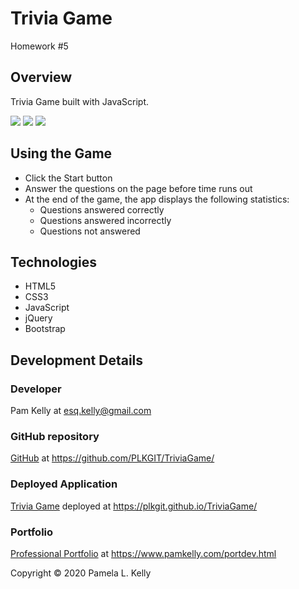 # Trivia Game
Homework #5

## Overview
Trivia Game built with JavaScript.

![](https://res.cloudinary.com/damplk/image/upload/v1587179083/portal/hw_trivia00_yfyyim.png)
![](https://res.cloudinary.com/damplk/image/upload/v1580628277/portal/hw_trivia01_t6yn7w.png)
![](https://res.cloudinary.com/damplk/image/upload/v1580628277/portal/hw_trivia02_rszd6k.png)

## Using the Game
* Click the Start button
* Answer the questions on the page before time runs out
* At the end of the game, the app displays the following statistics:
  * Questions answered correctly
  * Questions answered incorrectly
  * Questions not answered

## Technologies
* HTML5
* CSS3
* JavaScript
* jQuery
* Bootstrap

## Development Details

### Developer
Pam Kelly at [esq.kelly@gmail.com](mailto:esq.kelly@gmail.com)

### GitHub repository
[GitHub](https://github.com/PLKGIT/TriviaGame) at https://github.com/PLKGIT/TriviaGame/

### Deployed Application
[Trivia Game](https://plkgit.github.io/TriviaGame/) deployed at https://plkgit.github.io/TriviaGame/

### Portfolio
[Professional Portfolio](https://www.pamkelly.com/portdev.html) at 
https://www.pamkelly.com/portdev.html

Copyright &copy; 2020 Pamela L. Kelly